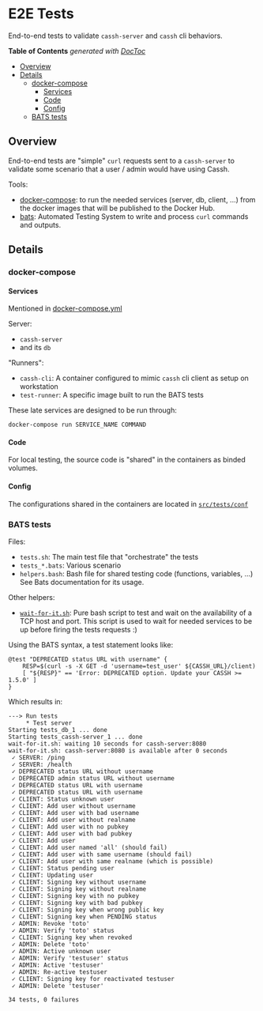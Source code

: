 # E2E Tests

End-to-end tests to validate `cassh-server` and `cassh` cli behaviors.


<!-- START doctoc generated TOC please keep comment here to allow auto update -->
<!-- DON'T EDIT THIS SECTION, INSTEAD RE-RUN doctoc TO UPDATE -->
**Table of Contents**  *generated with [DocToc](https://github.com/thlorenz/doctoc)*

- [Overview](#overview)
- [Details](#details)
  - [docker-compose](#docker-compose)
    - [Services](#services)
    - [Code](#code)
    - [Config](#config)
  - [BATS tests](#bats-tests)

<!-- END doctoc generated TOC please keep comment here to allow auto update -->


## Overview

End-to-end tests are "simple" `curl` requests sent to a `cassh-server` to validate some scenario that a user / admin would have using Cassh.

Tools:
* [docker-compose](https://docs.docker.com/compose/): to run the needed services (server, db, client, ...) from the docker images that will be published to the Docker Hub.
* [bats](https://github.com/sstephenson/bats): Automated Testing System to write and process `curl` commands and outputs.



## Details

### docker-compose

#### Services

Mentioned in [docker-compose.yml](./docker-compose.yml)

Server:
- `cassh-server` 
- and its `db`

"Runners":
- `cassh-cli`: A container configured to mimic `cassh` cli client as setup on workstation
- `test-runner`: A specific image built to run the BATS tests


These late services are designed to be run through:
```
docker-compose run SERVICE_NAME COMMAND
```


#### Code

For local testing, the source code is "shared" in the containers as binded volumes.


#### Config

The configurations shared in the containers are located in [`src/tests/conf`](conf)



### BATS tests

Files:
- `tests.sh`: The main test file that "orchestrate" the tests
- `tests_*.bats`: Various scenario
- `helpers.bash`: Bash file for shared testing code (functions, variables, ...) See Bats documentation for its usage.


Other helpers:
- [`wait-for-it.sh`](https://github.com/vishnubob/wait-for-it): Pure bash script to test and wait on the availability of a TCP host and port. This script is used to wait for needed services to be up before firing the tests requests :)


Using the BATS syntax, a test statement looks like: 

```
@test "DEPRECATED status URL with username" {
    RESP=$(curl -s -X GET -d 'username=test_user' ${CASSH_URL}/client)
    [ "${RESP}" == 'Error: DEPRECATED option. Update your CASSH >= 1.5.0' ]
}
```

Which results in:

```
---> Run tests
     * Test server
Starting tests_db_1 ... done
Starting tests_cassh-server_1 ... done
wait-for-it.sh: waiting 10 seconds for cassh-server:8080
wait-for-it.sh: cassh-server:8080 is available after 0 seconds
 ✓ SERVER: /ping
 ✓ SERVER: /health
 ✓ DEPRECATED status URL without username
 ✓ DEPRECATED admin status URL without username
 ✓ DEPRECATED status URL with username
 ✓ DEPRECATED status URL with username
 ✓ CLIENT: Status unknown user
 ✓ CLIENT: Add user without username
 ✓ CLIENT: Add user with bad username
 ✓ CLIENT: Add user without realname
 ✓ CLIENT: Add user with no pubkey
 ✓ CLIENT: Add user with bad pubkey
 ✓ CLIENT: Add user
 ✓ CLIENT: Add user named 'all' (should fail)
 ✓ CLIENT: Add user with same username (should fail)
 ✓ CLIENT: Add user with same realname (which is possible)
 ✓ CLIENT: Status pending user
 ✓ CLIENT: Updating user
 ✓ CLIENT: Signing key without username
 ✓ CLIENT: Signing key without realname
 ✓ CLIENT: Signing key with no pubkey
 ✓ CLIENT: Signing key with bad pubkey
 ✓ CLIENT: Signing key when wrong public key
 ✓ CLIENT: Signing key when PENDING status
 ✓ ADMIN: Revoke 'toto'
 ✓ ADMIN: Verify 'toto' status
 ✓ CLIENT: Signing key when revoked
 ✓ ADMIN: Delete 'toto'
 ✓ ADMIN: Active unknown user
 ✓ ADMIN: Verify 'testuser' status
 ✓ ADMIN: Active 'testuser'
 ✓ ADMIN: Re-active testuser
 ✓ CLIENT: Signing key for reactivated testuser
 ✓ ADMIN: Delete 'testuser'

34 tests, 0 failures
```

